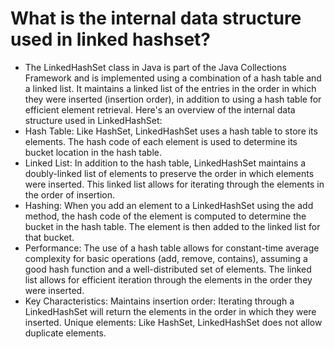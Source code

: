 # What is the internal data structure used in linked hashset?
* The LinkedHashSet class in Java is part of the Java Collections Framework and is implemented using a combination of a hash table and a linked list. It maintains a linked list of the entries in the order in which they were inserted (insertion order), in addition to using a hash table for efficient element retrieval.
Here's an overview of the internal data structure used in LinkedHashSet:
* Hash Table:
Like HashSet, LinkedHashSet uses a hash table to store its elements. The hash code of each element is used to determine its bucket location in the hash table.
* Linked List:
In addition to the hash table, LinkedHashSet maintains a doubly-linked list of elements to preserve the order in which elements were inserted. This linked list allows for iterating through the elements in the order of insertion.
* Hashing:
When you add an element to a LinkedHashSet using the add method, the hash code of the element is computed to determine the bucket in the hash table. The element is then added to the linked list for that bucket.
* Performance:
The use of a hash table allows for constant-time average complexity for basic operations (add, remove, contains), assuming a good hash function and a well-distributed set of elements.
The linked list allows for efficient iteration through the elements in the order they were inserted.
* Key Characteristics:
Maintains insertion order: Iterating through a LinkedHashSet will return the elements in the order in which they were inserted.
Unique elements: Like HashSet, LinkedHashSet does not allow duplicate elements.
